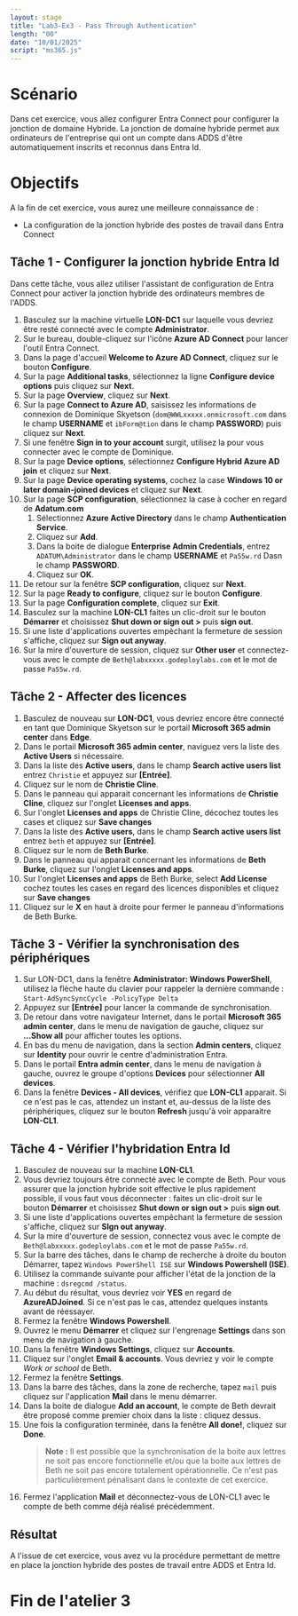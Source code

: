 ```yaml
---
layout: stage
title: "Lab3-Ex3 - Pass Through Authentication"
length: "00"
date: "10/01/2025"
script: "ms365.js"
---
```

# Scénario
Dans cet exercice, vous allez configurer Entra Connect pour configurer la jonction de domaine Hybride. La jonction de domaine hybride permet aux ordinateurs de l'entreprise qui ont un compte dans ADDS d'être automatiquement inscrits et reconnus dans Entra Id.

# Objectifs
A la fin de cet exercice, vous aurez une meilleure connaissance de :
- La configuration de la jonction hybride des postes de travail dans Entra Connect

## Tâche 1 - Configurer la jonction hybride Entra Id
Dans cette tâche, vous allez utiliser l'assistant de configuration de Entra Connect pour activer la jonction hybride des ordinateurs membres de l'ADDS.
1. Basculez sur la machine virtuelle **LON-DC1** sur laquelle vous devriez être resté connecté avec le compte **Administrator**.
1. Sur le bureau, double-cliquez sur l'icône **Azure AD Connect** pour lancer l'outil Entra Connect.
1. Dans la page d'accueil **Welcome to Azure AD Connect**, cliquez sur le bouton **Configure**.
1. Sur la page **Additional tasks**, sélectionnez la ligne **Configure device options** puis cliquez sur **Next**.
1. Sur la page **Overview**, cliquez sur **Next**.
1. Sur la page **Connect to Azure AD**, saisissez les informations de connexion de Dominique Skyetson (```dom@WWLxxxxx.onmicrosoft.com``` dans le champ **USERNAME** et ```ibForm@tion``` dans le champ **PASSWORD**) puis cliquez sur **Next**.
1. Si une fenêtre **Sign in to your account** surgit, utilisez la pour vous connecter avec le compte de Dominique.
1. Sur la page **Device options**, sélectionnez **Configure Hybrid Azure AD join** et cliquez sur **Next**.
1. Sur la page **Device operating systems**, cochez la case **Windows 10 or later domain-joined devices** et cliquez sur **Next**.
1. Sur la page **SCP configuration**, sélectionnez la case à cocher en regard de **Adatum.com**
	1. Sélectionnez **Azure Active Directory** dans le champ **Authentication Service**.
	1. Cliquez sur **Add**.
	1. Dans la boite de dialogue **Enterprise Admin Credentials**, entrez ```ADATUM\Administrator``` dans le champ **USERNAME** et ```Pa55w.rd``` Dasn le champ **PASSWORD**.
	1. Cliquez sur **OK**.
1. De retour sur la fenêtre **SCP configuration**, cliquez sur **Next**.
1. Sur la page **Ready to configure**, cliquez sur le bouton **Configure**.
1. Sur la page **Configuration complete**, cliquez sur **Exit**.
1. Basculez sur la machine **LON-CL1** faites un clic-droit sur le bouton **Démarrer** et choisissez **Shut down or sign out >** puis **sign out**.
1. Si une liste d'applications ouvertes empèchant la fermeture de session s'affiche, cliquez sur **Sign out anyway**.
1. Sur la mire d'ouverture de session, cliquez sur **Other user** et connectez-vous avec le compte de  ```Beth@labxxxxx.godeploylabs.com``` et le mot de passe ```Pa55w.rd```.

## Tâche 2 - Affecter des licences
1. Basculez de nouveau sur **LON-DC1**, vous devriez encore être connecté en tant que Dominique Skyetson sur le portail **Microsoft 365 admin center** dans **Edge**.
1. Dans le portail **Microsoft 365 admin center**, naviguez vers la liste des **Active Users** si nécessaire.
1. Dans la liste des **Active users**, dans le champ **Search active users list** entrez ```Christie``` et appuyez sur **[Entrée]**.
1. Cliquez sur le nom de **Christie Cline**.
1. Dans le panneau qui apparait concernant les informations de **Christie Cline**, cliquez sur l'onglet **Licenses and apps**.
1. Sur l'onglet **Licenses and apps** de Christie Cline, décochez toutes les cases et cliquez sur **Save changes**
1. Dans la liste des **Active users**, dans le champ **Search active users list** entrez ```beth``` et appuyez sur **[Entrée]**.
1. Cliquez sur le nom de **Beth Burke**.
1. Dans le panneau qui apparait concernant les informations de **Beth Burke**, cliquez sur l'onglet **Licenses and apps**.
1. Sur l'onglet **Licenses and apps** de Beth Burke, select **Add License** cochez toutes les cases en regard des licences disponibles et cliquez sur **Save changes**
1. Cliquez sur le **X** en haut à droite pour fermer le panneau d'informations de Beth Burke.

## Tâche 3 - Vérifier la synchronisation des périphériques
1. Sur LON-DC1, dans la fenêtre **Administrator: Windows PowerShell**, utilisez la flèche haute du clavier pour rappeler la dernière commande :  
   ```Start-AdSyncSyncCycle -PolicyType Delta```
1. Appuyez sur **[Entrée]** pour lancer la commande de synchronisation.
1. De retour dans votre navigateur Internet, dans le portail **Microsoft 365 admin center**, dans le menu de navigation de gauche, cliquez sur **...Show all** pour afficher toutes les options.
1. En bas du menu de navigation, dans la section **Admin centers**, cliquez sur **Identity** pour ouvrir le centre d'administration Entra.
1. Dans le portail **Entra admin center**, dans le menu de navigation à gauche, ouvrez le groupe d'options **Devices** pour sélectionner **All devices**.
1. Dans la fenêtre **Devices - All devices**, vérifiez que **LON-CL1** apparait. Si ce n'est pas le cas, attendez un instant et, au-dessus de la liste des périphériques, cliquez sur le bouton **Refresh** jusqu'à voir apparaitre **LON-CL1**.

## Tâche 4 - Vérifier l'hybridation Entra Id
1. Basculez de nouveau sur la machine **LON-CL1**.
1. Vous devriez toujours être connecté avec le compte de Beth. Pour vous assurer que la jonction hybride soit effective le plus rapidement possible, il vous faut vous déconnecter : faites un clic-droit sur le bouton **Démarrer** et choisissez **Shut down or sign out >** puis **sign out**.
1. Si une liste d'applications ouvertes empêchant la fermeture de session s'affiche, cliquez sur **SIgn out anyway**.
1. Sur la mire d'ouverture de session, connectez vous avec le compte de  ```Beth@labxxxxx.godeploylabs.com``` et le mot de passe ```Pa55w.rd```.
1. Sur la barre des tâches, dans le champ de recherche à droite du bouton Démarrer, tapez ```Windows PowerShell ISE``` sur **Windows Powershell (ISE)**.
1. Utilisez la commande suivante pour afficher l'état de la jonction de la machine : ```dsregcmd /status```.
1. Au début du résultat, vous devriez voir **YES** en regard de **AzureADJoined**. Si ce n'est pas le cas, attendez quelques instants avant de réessayer.
1. Fermez la fenêtre **Windows Powershell**.
1. Ouvrez le menu **Démarrer** et cliquez sur l'engrenage **Settings** dans son menu de navigation à gauche.
1. Dans la fenêtre **Windows Settings**, cliquez sur **Accounts**.
1. Cliquez sur l'onglet **Email & accounts**. Vous devriez y voir le compte *Work or school* de Beth.
1. Fermez la fenêtre **Settings**.
1. Dans la barre des tâches, dans la zone de recherche, tapez ```mail``` puis cliquez sur l'application **Mail** dans le menu démarrer.
1. Dans la boite de dialogue **Add an account**, le compte de Beth devrait être proposé comme premier choix dans la liste : cliquez dessus.
1. Une fois la configuration terminée, dans la fenêtre **All done!**, cliquez sur **Done**.
	>**Note :** Il est possible que la synchronisation de la boite aux lettres ne soit pas encore fonctionnelle et/ou que la boite aux lettres de Beth ne soit pas encore totalement opérationnelle. Ce n'est pas particulièrement pénalisant dans le contexte de cet exercice.
1. Fermez l'application **Mail** et déconnectez-vous de LON-CL1 avec le compte de beth comme déjà réalisé précédemment.

## Résultat
A l'issue de cet exercice, vous avez vu la procédure permettant de mettre en place la jonction hybride des postes de travail entre ADDS et Entra Id.

# Fin de l'atelier 3